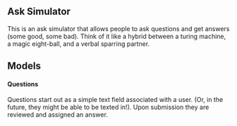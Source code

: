## Ask Simulator

This is an ask simulator that allows people to ask questions and get answers (some good, some bad). Think of it like a hybrid between a turing machine, a magic eight-ball, and a verbal sparring partner.

## Models

#### Questions

Questions start out as a simple text field associated with a user. (Or, in the future, they might be able to be texted in!). Upon submission they are reviewed and assigned an answer.

